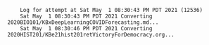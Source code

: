         Log for attempt at Sat May  1 08:30:43 PM PDT 2021 (12536)
        Sat May  1 08:30:43 PM PDT 2021 Converting 2020BIO101/KBxDeepLearningCOVIDForecasting.md...
        Sat May  1 08:30:46 PM PDT 2021 Converting 2020HIST201/KBe21hist201retVictoryForDemocracy.org...
